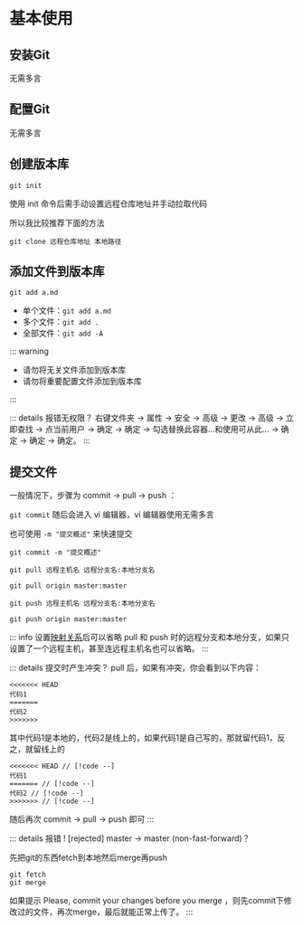 # 基本使用

## 安装Git

无需多言

## 配置Git

无需多言

## 创建版本库

```shell
git init
```

使用 init 命令后需手动设置远程仓库地址并手动拉取代码

所以我比较推荐下面的方法

```shell
git clone 远程仓库地址 本地路径
```

## 添加文件到版本库

```shell
git add a.md
```

- 单个文件：`git add a.md`
- 多个文件：`git add .`
- 全部文件：`git add -A`

::: warning

- 请勿将无关文件添加到版本库
- 请勿将重要配置文件添加到版本库

:::

::: details 报错无权限？
右键文件夹 → 属性 → 安全 → 高级 → 更改 → 高级 → 立即查找 → 点当前用户 → 确定 → 确定 →
勾选替换此容器...和使用可从此... → 确定 → 确定 → 确定。
:::

## 提交文件

一般情况下，步骤为 commit → pull → push ：

`git commit` 随后会进入 vi 编辑器，vi 编辑器使用无需多言

也可使用 `-m "提交概述"` 来快速提交

```shell
git commit -m "提交概述"
```

`git pull 远程主机名 远程分支名:本地分支名`

```shell
git pull origin master:master
```

`git push 远程主机名 远程分支名:本地分支名`

```shell
git push origin master:master
```

::: info
设置[映射关系](git-branch.html#创建本地分支)后可以省略 pull 和 push 时的远程分支和本地分支，如果只设置了一个远程主机，甚至连远程主机名也可以省略。
:::

::: details 提交时产生冲突？
pull 后，如果有冲突，你会看到以下内容：

```
<<<<<<< HEAD
代码1
=======
代码2
>>>>>>>
```

其中代码1是本地的，代码2是线上的，如果代码1是自己写的，那就留代码1，反之，就留线上的

```
<<<<<<< HEAD // [!code --]
代码1
======= // [!code --]
代码2 // [!code --]
>>>>>>> // [!code --]
```

随后再次 commit → pull → push 即可
:::

::: details 报错 ! [rejected] master -> master (non-fast-forward)？

先把git的东西fetch到本地然后merge再push

```shell
git fetch
git merge
```

如果提示 Please, commit your changes before you merge ，则先commit下修改过的文件，再次merge，最后就能正常上传了。
:::
